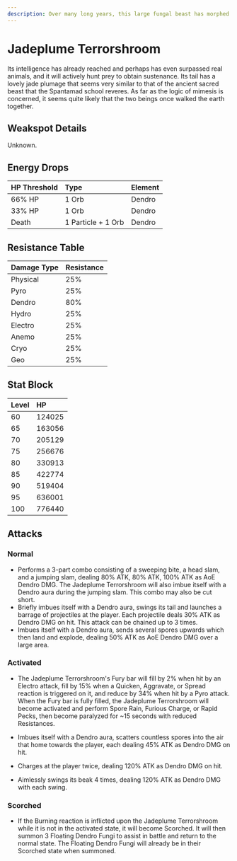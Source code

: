 ```yaml
---
description: Over many long years, this large fungal beast has morphed into a unique form.
---
```


# Jadeplume Terrorshroom

Its intelligence has already reached and perhaps has even surpassed real animals, and it will actively hunt prey to obtain sustenance. Its tail has a lovely jade plumage that seems very similar to that of the ancient sacred beast that the Spantamad school reveres. As far as the logic of mimesis is concerned, it seems quite likely that the two beings once walked the earth together.

## Weakspot Details

Unknown.

## Energy Drops

| HP Threshold | Type               | Element |
| :----------- | :----------------- | :------ |
| 66% HP       | 1 Orb              | Dendro  |
| 33% HP       | 1 Orb              | Dendro  |
| Death        | 1 Particle + 1 Orb | Dendro  |

## Resistance Table

| Damage Type | Resistance |
| :---------- | :--------- |
| Physical    | 25%        |
| Pyro        | 25%        |
| Dendro      | 80%        |
| Hydro       | 25%        |
| Electro     | 25%        |
| Anemo       | 25%        |
| Cryo        | 25%        |
| Geo         | 25%        |

## Stat Block

| Level | HP     |
| :---- | :----- |
| 60    | 124025 |
| 65    | 163056 |
| 70    | 205129 |
| 75    | 256676 |
| 80    | 330913 |
| 85    | 422774 |
| 90    | 519404 |
| 95    | 636001 |
| 100   | 776440 |

## Attacks

### Normal

* Performs a 3-part combo consisting of a sweeping bite, a head slam, and a jumping slam, dealing 80% ATK, 80% ATK, 100% ATK as AoE Dendro DMG. The Jadeplume Terrorshroom will also imbue itself with a Dendro aura during the jumping slam. This combo may also be cut short.
* Briefly imbues itself with a Dendro aura, swings its tail and launches a barrage of projectiles at the player. Each projectile deals 30% ATK as Dendro DMG on hit. This attack can be chained up to 3 times.
* Imbues itself with a Dendro aura, sends several spores upwards which then land and explode, dealing 50% ATK as AoE Dendro DMG over a large area.

### Activated

* The Jadeplume Terrorshroom's Fury bar will fill by 2% when hit by an Electro attack, fill by 15% when a Quicken, Aggravate, or Spread reaction is triggered on it, and reduce by 34% when hit by a Pyro attack.
  When the Fury bar is fully filled, the Jadeplume Terrorshroom will become activated and perform Spore Rain, Furious Charge, or Rapid Pecks, then become paralyzed for ~15 seconds with reduced Resistances.

* Imbues itself with a Dendro aura, scatters countless spores into the air that home towards the player, each dealing 45% ATK as Dendro DMG on hit.

* Charges at the player twice, dealing 120% ATK as Dendro DMG on hit.

* Aimlessly swings its beak 4 times, dealing 120% ATK as Dendro DMG with each swing.

### Scorched

* If the Burning reaction is inflicted upon the Jadeplume Terrorshroom while it is not in the activated state, it will become Scorched. It will then summon 3 Floating Dendro Fungi to assist in battle and return to the normal state. The Floating Dendro Fungi will already be in their Scorched state when summoned.

